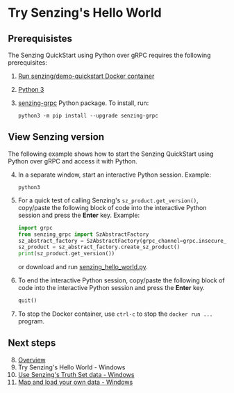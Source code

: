 # Try Senzing's Hello World

## Prerequisistes

The Senzing QuickStart using Python over gRPC requires the following prerequisites:

1. [Run senzing/demo-quickstart Docker container]
1. [Python 3]
1. [senzing-grpc] Python package.
   To install, run:

    ```console
    python3 -m pip install --upgrade senzing-grpc
    ```

## View Senzing version

The following example shows how to start
the Senzing QuickStart using Python over gRPC
and access it with Python.

4. In a separate window, start an interactive Python session.
   Example:

    ```console
    python3
    ```

1. For a quick test of calling Senzing's `sz_product.get_version()`,
   copy/paste the following block of code into the interactive Python session
   and press the **Enter** key.
   Example:

    ```python
    import grpc
    from senzing_grpc import SzAbstractFactory
    sz_abstract_factory = SzAbstractFactory(grpc_channel=grpc.insecure_channel("localhost:8261"))
    sz_product = sz_abstract_factory.create_sz_product()
    print(sz_product.get_version())
    ```

    or download and run [senzing_hello_world.py].

1. To end the interactive Python session,
   copy/paste the following block of code into the interactive Python session
   and press the **Enter** key.

    ```python
    quit()
    ```

1. To stop the Docker container,
   use `ctrl-c` to stop the `docker run ...` program.

## Next steps

8. [Overview]
1. Try Senzing's Hello World - Windows
1. [Use Senzing's Truth Set data - Windows]
1. [Map and load your own data - Windows]

[Map and load your own data - Windows]: map-and-load-your-own-data-windows.md
[Overview]: README.md
[Python 3]: https://github.com/senzing-garage/knowledge-base/blob/main/WHATIS/python3.md
[Run senzing/demo-quickstart Docker container]: README.md#run-docker-container
[senzing_hello_world.py]: https://raw.githubusercontent.com/senzing-garage/knowledge-base/main/proposals/quickstart-grpc/senzing_hello_world.py
[senzing-grpc]: https://github.com/senzing-garage/sz-sdk-python-grpc
[Use Senzing's Truth Set data - Windows]: use-senzings-truth-set-data-windows.md
